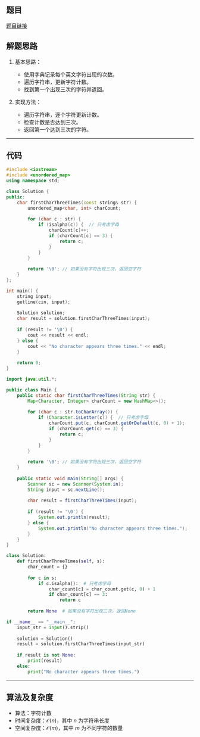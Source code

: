 ## 题目
[题目链接](https://www.nowcoder.com/practice/e3f67da21c3f45bfb091cf0cabb9bb0f?tpId=182&tqId=105630&sourceUrl=/exam/oj&channenl=wgithub&fromPut=wgithub)

## 解题思路

1. 基本思路：
   - 使用字典记录每个英文字符出现的次数。
   - 遍历字符串，更新字符计数。
   - 找到第一个出现三次的字符并返回。

2. 实现方法：
   - 遍历字符串，逐个字符更新计数。
   - 检查计数是否达到三次。
   - 返回第一个达到三次的字符。

---

## 代码

```cpp []
#include <iostream>
#include <unordered_map>
using namespace std;

class Solution {
public:
    char firstCharThreeTimes(const string& str) {
        unordered_map<char, int> charCount;
        
        for (char c : str) {
            if (isalpha(c)) {  // 只考虑字母
                charCount[c]++;
                if (charCount[c] == 3) {
                    return c;
                }
            }
        }
        
        return '\0'; // 如果没有字符出现三次，返回空字符
    }
};

int main() {
    string input;
    getline(cin, input);
    
    Solution solution;
    char result = solution.firstCharThreeTimes(input);
    
    if (result != '\0') {
        cout << result << endl;
    } else {
        cout << "No character appears three times." << endl;
    }
    
    return 0;
}
```

```java []
import java.util.*;

public class Main {
    public static char firstCharThreeTimes(String str) {
        Map<Character, Integer> charCount = new HashMap<>();
        
        for (char c : str.toCharArray()) {
            if (Character.isLetter(c)) {  // 只考虑字母
                charCount.put(c, charCount.getOrDefault(c, 0) + 1);
                if (charCount.get(c) == 3) {
                    return c;
                }
            }
        }
        
        return '\0'; // 如果没有字符出现三次，返回空字符
    }
    
    public static void main(String[] args) {
        Scanner sc = new Scanner(System.in);
        String input = sc.nextLine();
        
        char result = firstCharThreeTimes(input);
        
        if (result != '\0') {
            System.out.println(result);
        } else {
            System.out.println("No character appears three times.");
        }
    }
}
```

```python []
class Solution:
    def firstCharThreeTimes(self, s):
        char_count = {}
        
        for c in s:
            if c.isalpha():  # 只考虑字母
                char_count[c] = char_count.get(c, 0) + 1
                if char_count[c] == 3:
                    return c
        
        return None  # 如果没有字符出现三次，返回None

if __name__ == "__main__":
    input_str = input().strip()
    
    solution = Solution()
    result = solution.firstCharThreeTimes(input_str)
    
    if result is not None:
        print(result)
    else:
        print("No character appears three times.")
```

---

## 算法及复杂度
- 算法：字符计数
- 时间复杂度：$\mathcal{O}(n)$，其中 $n$ 为字符串长度
- 空间复杂度：$\mathcal{O}(m)$，其中 $m$ 为不同字符的数量